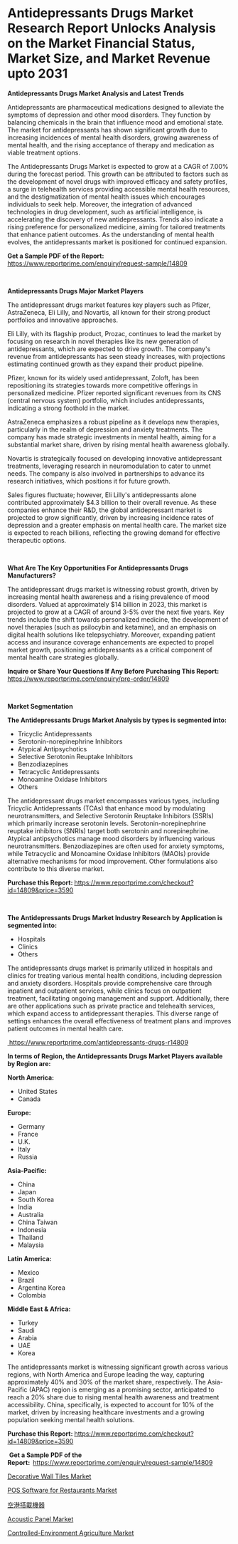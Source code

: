 <p><h1>Antidepressants Drugs Market Research Report Unlocks Analysis on the Market Financial Status, Market Size, and Market Revenue upto 2031</h1></p><p><strong>Antidepressants Drugs Market Analysis and Latest Trends</strong></p>
<p><p>Antidepressants are pharmaceutical medications designed to alleviate the symptoms of depression and other mood disorders. They function by balancing chemicals in the brain that influence mood and emotional state. The market for antidepressants has shown significant growth due to increasing incidences of mental health disorders, growing awareness of mental health, and the rising acceptance of therapy and medication as viable treatment options.</p><p>The Antidepressants Drugs Market is expected to grow at a CAGR of 7.00% during the forecast period. This growth can be attributed to factors such as the development of novel drugs with improved efficacy and safety profiles, a surge in telehealth services providing accessible mental health resources, and the destigmatization of mental health issues which encourages individuals to seek help. Moreover, the integration of advanced technologies in drug development, such as artificial intelligence, is accelerating the discovery of new antidepressants. Trends also indicate a rising preference for personalized medicine, aiming for tailored treatments that enhance patient outcomes. As the understanding of mental health evolves, the antidepressants market is positioned for continued expansion.</p></p>
<p><strong>Get a Sample PDF of the Report:&nbsp;</strong> <a href="https://www.reportprime.com/enquiry/request-sample/14809">https://www.reportprime.com/enquiry/request-sample/14809</a></p>
<p>&nbsp;</p>
<p><strong>Antidepressants Drugs Major Market Players</strong></p>
<p><p>The antidepressant drugs market features key players such as Pfizer, AstraZeneca, Eli Lilly, and Novartis, all known for their strong product portfolios and innovative approaches. </p><p>Eli Lilly, with its flagship product, Prozac, continues to lead the market by focusing on research in novel therapies like its new generation of antidepressants, which are expected to drive growth. The company's revenue from antidepressants has seen steady increases, with projections estimating continued growth as they expand their product pipeline.</p><p>Pfizer, known for its widely used antidepressant, Zoloft, has been repositioning its strategies towards more competitive offerings in personalized medicine. Pfizer reported significant revenues from its CNS (central nervous system) portfolio, which includes antidepressants, indicating a strong foothold in the market.</p><p>AstraZeneca emphasizes a robust pipeline as it develops new therapies, particularly in the realm of depression and anxiety treatments. The company has made strategic investments in mental health, aiming for a substantial market share, driven by rising mental health awareness globally.</p><p>Novartis is strategically focused on developing innovative antidepressant treatments, leveraging research in neuromodulation to cater to unmet needs. The company is also involved in partnerships to advance its research initiatives, which positions it for future growth.</p><p>Sales figures fluctuate; however, Eli Lilly's antidepressants alone contributed approximately $4.3 billion to their overall revenue. As these companies enhance their R&D, the global antidepressant market is projected to grow significantly, driven by increasing incidence rates of depression and a greater emphasis on mental health care. The market size is expected to reach billions, reflecting the growing demand for effective therapeutic options.</p></p>
<p>&nbsp;</p>
<p><strong>What Are The Key Opportunities For Antidepressants Drugs Manufacturers?</strong></p>
<p><p>The antidepressant drugs market is witnessing robust growth, driven by increasing mental health awareness and a rising prevalence of mood disorders. Valued at approximately $14 billion in 2023, this market is projected to grow at a CAGR of around 3-5% over the next five years. Key trends include the shift towards personalized medicine, the development of novel therapies (such as psilocybin and ketamine), and an emphasis on digital health solutions like telepsychiatry. Moreover, expanding patient access and insurance coverage enhancements are expected to propel market growth, positioning antidepressants as a critical component of mental health care strategies globally.</p></p>
<p><strong>Inquire or Share Your Questions If Any Before Purchasing This Report:</strong> <a href="https://www.reportprime.com/enquiry/pre-order/14809">https://www.reportprime.com/enquiry/pre-order/14809</a></p>
<p>&nbsp;</p>
<p><strong>Market Segmentation</strong></p>
<p><strong>The Antidepressants Drugs Market Analysis by types is segmented into:</strong></p>
<p><ul><li>Tricyclic Antidepressants</li><li>Serotonin-norepinephrine Inhibitors</li><li>Atypical Antipsychotics</li><li>Selective Serotonin Reuptake Inhibitors</li><li>Benzodiazepines</li><li>Tetracyclic Antidepressants</li><li>Monoamine Oxidase Inhibitors</li><li>Others</li></ul></p>
<p><p>The antidepressant drugs market encompasses various types, including Tricyclic Antidepressants (TCAs) that enhance mood by modulating neurotransmitters, and Selective Serotonin Reuptake Inhibitors (SSRIs) which primarily increase serotonin levels. Serotonin-norepinephrine reuptake inhibitors (SNRIs) target both serotonin and norepinephrine. Atypical antipsychotics manage mood disorders by influencing various neurotransmitters. Benzodiazepines are often used for anxiety symptoms, while Tetracyclic and Monoamine Oxidase Inhibitors (MAOIs) provide alternative mechanisms for mood improvement. Other formulations also contribute to this diverse market.</p></p>
<p><strong>Purchase this Report:&nbsp;</strong><a href="https://www.reportprime.com/checkout?id=14809&price=3590">https://www.reportprime.com/checkout?id=14809&price=3590</a></p>
<p>&nbsp;</p>
<p><strong>The Antidepressants Drugs Market Industry Research by Application is segmented into:</strong></p>
<p><ul><li>Hospitals</li><li>Clinics</li><li>Others</li></ul></p>
<p><p>The antidepressants drugs market is primarily utilized in hospitals and clinics for treating various mental health conditions, including depression and anxiety disorders. Hospitals provide comprehensive care through inpatient and outpatient services, while clinics focus on outpatient treatment, facilitating ongoing management and support. Additionally, there are other applications such as private practice and telehealth services, which expand access to antidepressant therapies. This diverse range of settings enhances the overall effectiveness of treatment plans and improves patient outcomes in mental health care.</p></p>
<p><a href="https://www.reportprime.com/antidepressants-drugs-r14809">&nbsp;https://www.reportprime.com/antidepressants-drugs-r14809</a></p>
<p><strong>In terms of Region, the Antidepressants Drugs Market Players available by Region are:</strong></p>
<p>
    <p> <strong> North America: </strong>
        <ul>
            <li>United States</li>
            <li>Canada</li>
        </ul>
        </p> 
    <p> <strong> Europe: </strong>
        <ul>
            <li>Germany</li>
            <li>France</li>
            <li>U.K.</li>
            <li>Italy</li>
            <li>Russia</li>
        </ul>
        </p> 
    <p> <strong> Asia-Pacific: </strong>
        <ul>
            <li>China</li>
            <li>Japan</li>
            <li>South Korea</li>
            <li>India</li>
            <li>Australia</li>
            <li>China Taiwan</li>
            <li>Indonesia</li>
            <li>Thailand</li>
            <li>Malaysia</li>
        </ul>
        </p> 
    <p> <strong> Latin America: </strong>
        <ul>
            <li>Mexico</li>
            <li>Brazil</li>
            <li>Argentina Korea</li>
            <li>Colombia</li>
        </ul>
        </p> 
    <p> <strong> Middle East & Africa: </strong>
        <ul>
            <li>Turkey</li>
            <li>Saudi</li>
            <li>Arabia</li>
            <li>UAE</li>
            <li>Korea</li>
        </ul>
    </p>
    </p>
<p><p>The antidepressants market is witnessing significant growth across various regions, with North America and Europe leading the way, capturing approximately 40% and 30% of the market share, respectively. The Asia-Pacific (APAC) region is emerging as a promising sector, anticipated to reach a 20% share due to rising mental health awareness and treatment accessibility. China, specifically, is expected to account for 10% of the market, driven by increasing healthcare investments and a growing population seeking mental health solutions.</p></p>
<p><strong>Purchase this Report: </strong><a href="https://www.reportprime.com/checkout?id=14809&price=3590">https://www.reportprime.com/checkout?id=14809&price=3590</a></p>
<p>&nbsp;<strong>Get a Sample PDF of the Report:&nbsp;&nbsp;</strong><a href="https://www.reportprime.com/enquiry/request-sample/14809">https://www.reportprime.com/enquiry/request-sample/14809</a></p>
<p><strong></strong></p>
<p><p><a href="https://medium.com/@qutalagahv/the-decorative-wall-tiles-market-has-witnessed-significant-growth-in-recent-years-and-this-trend-fb8b7b2bd8f5">Decorative Wall Tiles Market</a></p><p><a href="https://www.linkedin.com/pulse/global-pos-software-restaurants-market-trends-insights-growth-9mw1e?trackingId=%2BJF%2FeNZbRri6DSz4ymM%2Bzg%3D%3D">POS Software for Restaurants Market</a></p><p><a href="https://marciimhc.medium.com/%E7%A9%BA%E6%B8%AF%E7%94%A8%E6%A9%9F%E5%99%A8%E5%B8%82%E5%A0%B4%E3%81%AE%E8%A6%8F%E6%A8%A1-%E3%82%B7%E3%82%A7%E3%82%A2-%E7%AB%B6%E4%BA%89%E7%92%B0%E5%A2%83%E3%81%8A%E3%82%88%E3%81%B3%E3%83%88%E3%83%AC%E3%83%B3%E3%83%89%E5%88%86%E6%9E%90%E3%83%AC%E3%83%9D%E3%83%BC%E3%83%88-%E3%82%BF%E3%82%A4%E3%83%97%E5%88%A5-%E3%82%A2%E3%83%97%E3%83%AA%E3%82%B1%E3%83%BC%E3%82%B7%E3%83%A7%E3%83%B3%E5%88%A5-%E6%B5%81%E9%80%9A%E3%83%81%E3%83%A3%E3%83%8D%E3%83%AB%E5%88%A5-%E3%82%B0%E3%83%AD%E3%83%BC%E3%83%90%E3%83%AB%E6%A9%9F%E4%BC%9A%E5%88%86%E6%9E%90%E3%81%8A%E3%82%88%E3%81%B3%E6%A5%AD%E7%95%8C%E4%BA%88%E6%B8%AC-2024%E5%B9%B4-2031%E5%B9%B4-e0a54754883a">空港搭載機器</a></p><p><a href="https://medium.com/@qutalagahv/the-global-market-overview-of-the-acoustic-panel-market-provides-a-unique-perspective-on-the-key-22467294483b">Acoustic Panel Market</a></p><p><a href="https://issuu.com/reportprime-2/docs/controlled-environment-agriculture-_716d8b3c84eb1a">Controlled-Environment Agriculture Market</a></p></p>
